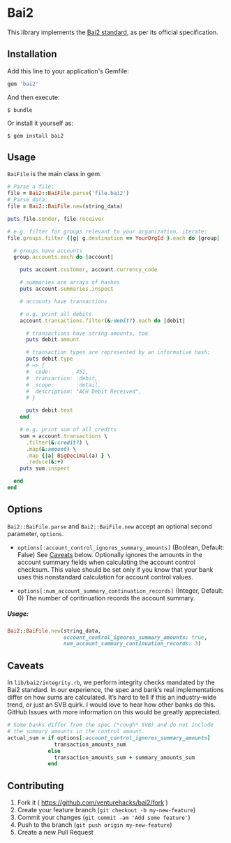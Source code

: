 # Bai2

This library implements the [Bai2 standard][bai2], as per its official
specification.

[bai2]: http://www.bai.org/Libraries/Site-General-Downloads/Cash_Management_2005.sflb.ashx

## Installation

Add this line to your application's Gemfile:

```ruby
gem 'bai2'
```

And then execute:

    $ bundle

Or install it yourself as:

    $ gem install bai2

## Usage

`BaiFile` is the main class in gem.

```ruby
# Parse a file:
file = Bai2::BaiFile.parse('file.bai2')
# Parse data:
file = Bai2::BaiFile.new(string_data)

puts file.sender, file.receiver

# e.g. filter for groups relevant to your organization, iterate:
file.groups.filter {|g| g.destination == YourOrgId }.each do |group|

  # groups have accounts
  group.accounts.each do |account|

    puts account.customer, account.currency_code

    # summaries are arrays of hashes
    puts account.summaries.inspect

    # accounts have transactions

    # e.g. print all debits
    account.transactions.filter(&:debit?).each do |debit|

      # transactions have string amounts, too
      puts debit.amount

      # transaction types are represented by an informative hash:
      puts debit.type
      # => {
      #  code:        451,
      #  transaction: :debit,
      #  scope:       :detail,
      #  description: "ACH Debit Received",
      # }

      puts debit.text
    end

    # e.g. print sum of all credits
    sum = account.transactions \
      .filter(&:credit?) \
      .map(&:amount) \
      .map {|a| BigDecimal(a) } \
      .reduce(&:+)
    puts sum.inspect

  end
end
```
## Options
`Bai2::BaiFile.parse` and `Bai2::BaiFile.new` accept an optional second parameter, `options`.

* `options[:account_control_ignores_summary_amounts]` (Boolean, Default: False)
See [Caveats](#caveats) below. Optionally ignores the amounts in the account summary fields when calculating the account control checksum.
This value should be set only if you know that your bank uses this nonstandard calculation for
account control values.

* `options[:num_account_summary_continuation_records]` (Integer, Default: 0)
The number of continuation records the account summary.


##### Usage:

```ruby
Bai2::BaiFile.new(string_data,
                  account_control_ignores_summary_amounts: true,
                  num_account_summary_continuation_records: 3)
```


## Caveats

In `lib/bai2/integrity.rb`, we perform integrity checks mandated by the Bai2
standard. In our experience, the spec and bank’s real implementations differ on
how sums are calculated. It’s hard to tell if this an industry-wide trend, or
just an SVB quirk. I would love to hear how other banks do this. GitHub Issues
with more information on this would be greatly appreciated.

```ruby
# Some banks differ from the spec (*cough* SVB) and do not include
# the summary amounts in the control amount.
actual_sum = if options[:account_control_ignores_summary_amounts]
               transaction_amounts_sum
             else
               transaction_amounts_sum + summary_amounts_sum
             end
```


## Contributing

1. Fork it ( https://github.com/venturehacks/bai2/fork )
2. Create your feature branch (`git checkout -b my-new-feature`)
3. Commit your changes (`git commit -am 'Add some feature'`)
4. Push to the branch (`git push origin my-new-feature`)
5. Create a new Pull Request
